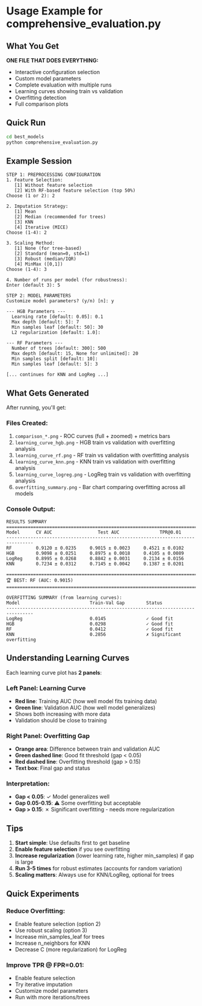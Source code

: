 # Usage Example for comprehensive_evaluation.py

## What You Get

**ONE FILE THAT DOES EVERYTHING:**
- Interactive configuration selection
- Custom model parameters
- Complete evaluation with multiple runs
- Learning curves showing train vs validation
- Overfitting detection
- Full comparison plots

## Quick Run

```bash
cd best_models
python comprehensive_evaluation.py
```

## Example Session

```
STEP 1: PREPROCESSING CONFIGURATION
1. Feature Selection:
   [1] Without feature selection
   [2] With RF-based feature selection (top 50%)
Choose (1 or 2): 2

2. Imputation Strategy:
   [1] Mean
   [2] Median (recommended for trees)
   [3] KNN
   [4] Iterative (MICE)
Choose (1-4): 2

3. Scaling Method:
   [1] None (for tree-based)
   [2] Standard (mean=0, std=1)
   [3] Robust (median/IQR)
   [4] MinMax ([0,1])
Choose (1-4): 3

4. Number of runs per model (for robustness):
Enter (default 3): 5

STEP 2: MODEL PARAMETERS
Customize model parameters? (y/n) [n]: y

--- HGB Parameters ---
  Learning rate [default: 0.05]: 0.1
  Max depth [default: 5]: 7
  Min samples leaf [default: 50]: 30
  L2 regularization [default: 1.0]: 

--- RF Parameters ---
  Number of trees [default: 300]: 500
  Max depth [default: 15, None for unlimited]: 20
  Min samples split [default: 10]: 
  Min samples leaf [default: 5]: 3

[... continues for KNN and LogReg ...]
```

## What Gets Generated

After running, you'll get:

### Files Created:
1. `comparison_*.png` - ROC curves (full + zoomed) + metrics bars
2. `learning_curve_hgb.png` - HGB train vs validation with overfitting analysis
3. `learning_curve_rf.png` - RF train vs validation with overfitting analysis  
4. `learning_curve_knn.png` - KNN train vs validation with overfitting analysis
5. `learning_curve_logreg.png` - LogReg train vs validation with overfitting analysis
6. `overfitting_summary.png` - Bar chart comparing overfitting across all models

### Console Output:
```
RESULTS SUMMARY
================================================================================
Model      CV AUC                 Test AUC               TPR@0.01            
--------------------------------------------------------------------------------
RF         0.9120 ± 0.0235     0.9015 ± 0.0023     0.4521 ± 0.0102     
HGB        0.9098 ± 0.0251     0.8975 ± 0.0018     0.4105 ± 0.0089     
LogReg     0.8995 ± 0.0268     0.8842 ± 0.0031     0.2134 ± 0.0156     
KNN        0.7234 ± 0.0312     0.7145 ± 0.0042     0.1387 ± 0.0201     

================================================================================
🏆 BEST: RF (AUC: 0.9015)
================================================================================

OVERFITTING SUMMARY (from learning curves):
Model                          Train-Val Gap        Status              
--------------------------------------------------------------------------------
LogReg                         0.0145               ✓ Good fit
HGB                            0.0298               ✓ Good fit
RF                             0.0412               ✓ Good fit
KNN                            0.2856               ✗ Significant overfitting
```

## Understanding Learning Curves

Each learning curve plot has **2 panels**:

### Left Panel: Learning Curve
- **Red line**: Training AUC (how well model fits training data)
- **Green line**: Validation AUC (how well model generalizes)
- Shows both increasing with more data
- Validation should be close to training

### Right Panel: Overfitting Gap
- **Orange area**: Difference between train and validation AUC
- **Green dashed line**: Good fit threshold (gap < 0.05)
- **Red dashed line**: Overfitting threshold (gap > 0.15)
- **Text box**: Final gap and status

### Interpretation:
- **Gap < 0.05**: ✓ Model generalizes well
- **Gap 0.05-0.15**: ⚠ Some overfitting but acceptable  
- **Gap > 0.15**: ✗ Significant overfitting - needs more regularization

## Tips

1. **Start simple**: Use defaults first to get baseline
2. **Enable feature selection** if you see overfitting
3. **Increase regularization** (lower learning rate, higher min_samples) if gap is large
4. **Run 3-5 times** for robust estimates (accounts for random variation)
5. **Scaling matters**: Always use for KNN/LogReg, optional for trees

## Quick Experiments

### Reduce Overfitting:
- Enable feature selection (option 2)
- Use robust scaling (option 3)
- Increase min_samples_leaf for trees
- Increase n_neighbors for KNN
- Decrease C (more regularization) for LogReg

### Improve TPR @ FPR=0.01:
- Enable feature selection
- Try iterative imputation
- Customize model parameters
- Run with more iterations/trees

